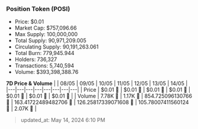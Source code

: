 
  ### Position Token (POSI)
  - Price: $0.01
  - Market Cap: $757,096.66
  - Max Supply: 100,000,000
  - Total Supply: 90,971,209.005
  - Circulating Supply: 90,191,263.061
  - Total Burn: 779,945.944
  - Holders: 736,327
  - Transactions: 5,740,594
  - Volume: $393,398,388.76

  **7D Price & Volume**
  | | 08&#x2F;05 | 09&#x2F;05 | 10&#x2F;05 | 11&#x2F;05 | 12&#x2F;05 | 13&#x2F;05 | 14&#x2F;05 |
  |---|---|---|---|---|---|---|---|
  | Price | $0.01 🚀 | $0.01 🚀 | $0.01 🔻 | $0.01 🔻 | $0.01 🚀 | $0.01 🚀 | $0.01 🔻 |
  | Volume | 7.78K 🚀 | 1.17K 🔻 | 854.725096130766 🔻 | 163.41722489482706 🔻 | 126.25817339071608 🔻 | 105.78007411560124 🔻 | 2.07K 🚀 |

  > updated_at: May 14, 2024 6:10 PM
